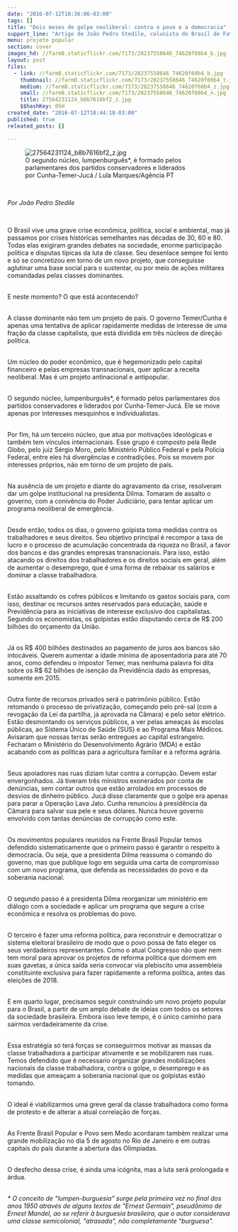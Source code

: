```yaml
---
date: "2016-07-12T18:36:06-03:00"
tags: []
title: "Dois meses de golpe neoliberal: contra o povo e a democracia"
support_line: "Artigo de João Pedro Stedile, colunista do Brasil de Fato, analisa a conjuntura nos dois meses de golpe sobre a democracia."
menu: projeto popular
section: cover
images_hd: //farm8.staticflickr.com/7173/28237558646_74620f60b4_b.jpg
layout: post
files:
  - link: //farm8.staticflickr.com/7173/28237558646_74620f60b4_b.jpg
    thumbnail: //farm8.staticflickr.com/7173/28237558646_74620f60b4_t.jpg
    medium: //farm8.staticflickr.com/7173/28237558646_74620f60b4_z.jpg
    small: //farm8.staticflickr.com/7173/28237558646_74620f60b4_n.jpg
    title: 27564231124_b8b7616bf2_z.jpg
    $$hashKey: 05H
created_date: "2016-07-12T18:44:18-03:00"
published: true
releated_posts: []

---
```

<figure class="image"><img alt="27564231124_b8b7616bf2_z.jpg" src="//farm8.staticflickr.com/7173/28237558646_74620f60b4_b.jpg" />
<figcaption>O segundo n&uacute;cleo, lumpenburgu&ecirc;s*, &eacute; formado pelos parlamentares dos partidos conservadores e liderados por&nbsp;Cunha-Temer-Juc&aacute; / Lula Marques/Ag&ecirc;ncia PT</figcaption>
</figure>

<p>&nbsp;</p>

<p><em>Por Jo&atilde;o Pedro Stedile</em></p>

<p>&nbsp;</p>

<p>O Brasil vive uma grave crise econ&ocirc;mica, pol&iacute;tica, social e ambiental, mas j&aacute; passamos por crises hist&oacute;ricas semelhantes nas d&eacute;cadas de 30, 60 e 80. Todas elas exigiram grandes debates na sociedade, enorme participa&ccedil;&atilde;o pol&iacute;tica e disputas t&iacute;picas da luta de classe. Seu desenlace sempre foi lento e s&oacute; se concretizou em torno de um novo projeto, que conseguisse aglutinar uma base social para o sustentar, ou por meio de a&ccedil;&otilde;es militares comandadas pelas classes dominantes.</p>

<p><br />
E neste momento? O que est&aacute; acontecendo?</p>

<p><br />
A classe dominante n&atilde;o tem um projeto de pa&iacute;s. O governo Temer/Cunha &eacute; apenas uma tentativa de aplicar rapidamente medidas de interesse de uma fra&ccedil;&atilde;o da classe capitalista, que est&aacute; dividida em tr&ecirc;s n&uacute;cleos de dire&ccedil;&atilde;o pol&iacute;tica.</p>

<p><br />
Um n&uacute;cleo do poder econ&ocirc;mico, que &eacute; hegemonizado pelo capital financeiro e pelas empresas transnacionais, quer aplicar a receita neoliberal. Mas &eacute; um projeto antinacional e antipopular.</p>

<p><br />
O segundo n&uacute;cleo, lumpenburgu&ecirc;s*, &eacute; formado pelos parlamentares dos partidos conservadores e liderados por Cunha-Temer-Juc&aacute;. Ele se move apenas por interesses mesquinhos e individualistas.</p>

<p><br />
Por fim, h&aacute; um terceiro n&uacute;cleo, que atua por motiva&ccedil;&otilde;es ideol&oacute;gicas e tamb&eacute;m tem v&iacute;nculos internacionais. Esse grupo &eacute; composto pela Rede Globo, pelo juiz S&eacute;rgio Moro, pelo Minist&eacute;rio P&uacute;blico Federal e pela Pol&iacute;cia Federal, entre eles h&aacute; diverg&ecirc;ncias e contradi&ccedil;&otilde;es. Pois se movem por interesses pr&oacute;prios, n&atilde;o em torno de um projeto de pa&iacute;s.</p>

<p><br />
Na aus&ecirc;ncia de um projeto e diante do agravamento da crise, resolveram dar um golpe institucional na presidenta Dilma. Tomaram de assalto o governo, com a coniv&ecirc;ncia do Poder Judici&aacute;rio, para tentar aplicar um programa neoliberal de emerg&ecirc;ncia.</p>

<p><br />
Desde ent&atilde;o, todos os dias, o governo golpista toma medidas contra os trabalhadores e seus direitos. Seu objetivo principal &eacute; recompor a taxa de lucro e o processo de acumula&ccedil;&atilde;o concentrada da riqueza no Brasil, a favor dos bancos e das grandes empresas transnacionais. Para isso, est&atilde;o atacando os direitos dos trabalhadores e os direitos sociais em geral, al&eacute;m de aumentar o desemprego, que &eacute; uma forma de rebaixar os sal&aacute;rios e dominar a classe trabalhadora.</p>

<p><br />
Est&atilde;o assaltando os cofres p&uacute;blicos e limitando os gastos sociais para, com isso, destinar os recursos antes reservados para educa&ccedil;&atilde;o, sa&uacute;de e Previd&ecirc;ncia para as iniciativas de interesse exclusivo dos capitalistas. Segundo os economistas, os golpistas est&atilde;o disputando cerca de R$ 200 bilh&otilde;es do or&ccedil;amento da Uni&atilde;o.</p>

<p><br />
J&aacute; os R$ 400 bilh&otilde;es destinados ao pagamento de juros aos bancos s&atilde;o intoc&aacute;veis. Querem aumentar a idade m&iacute;nima de aposentadoria para at&eacute; 70 anos, como defendeu o impostor Temer, mas nenhuma palavra foi dita sobre os R$ 62 bilh&otilde;es de isen&ccedil;&atilde;o da Previd&ecirc;ncia dado &agrave;s empresas, somente em 2015.</p>

<p><br />
Outra fonte de recursos privados ser&aacute; o patrim&ocirc;nio p&uacute;blico. Est&atilde;o retomando o processo de privatiza&ccedil;&atilde;o, come&ccedil;ando pelo pr&eacute;-sal (com a revoga&ccedil;&atilde;o da Lei da partilha, j&aacute; aprovada na C&acirc;mara) e pelo setor el&eacute;trico. Est&atilde;o desmontando os servi&ccedil;os p&uacute;blicos, a ver pelas amea&ccedil;as &agrave;s escolas p&uacute;blicas, ao Sistema &Uacute;nico de Sa&uacute;de (SUS) e ao Programa Mais M&eacute;dicos. Avisaram que nossas terras ser&atilde;o entregues ao capital estrangeiro. Fecharam o Minist&eacute;rio do Desenvolvimento Agr&aacute;rio (MDA) e est&atilde;o acabando com as pol&iacute;ticas para a agricultura familiar e a reforma agr&aacute;ria.</p>

<p><br />
Seus apoiadores nas ruas diziam lutar contra a corrup&ccedil;&atilde;o. Devem estar envergonhados. J&aacute; tiveram tr&ecirc;s ministros exonerados por conta de den&uacute;ncias, sem contar outros que est&atilde;o arrolados em processos de desvios de dinheiro p&uacute;blico. Juc&aacute; disse claramente que o golpe era apenas para parar a Opera&ccedil;&atilde;o Lava Jato. Cunha renunciou &agrave; presid&ecirc;ncia da C&acirc;mara para salvar sua pele e seus d&oacute;lares. Nunca houve governo envolvido com tantas den&uacute;ncias de corrup&ccedil;&atilde;o como este.</p>

<p><br />
Os movimentos populares reunidos na Frente Brasil Popular temos defendido sistematicamente que o primeiro passo &eacute; garantir o respeito &agrave; democracia. Ou seja, que a presidenta Dilma reassuma o comando do governo, mas que publique logo em seguida uma carta de compromisso com um novo programa, que defenda as necessidades do povo e da soberania nacional.</p>

<p><br />
O segundo passo &eacute; a presidenta Dilma reorganizar um minist&eacute;rio em di&aacute;logo com a sociedade e aplicar um programa que segure a crise econ&ocirc;mica e resolva os problemas do povo.</p>

<p><br />
O terceiro &eacute; fazer uma reforma pol&iacute;tica, para reconstruir e democratizar o sistema eleitoral brasileiro de modo que o povo possa de fato eleger os seus verdadeiros representantes. Como o atual Congresso n&atilde;o quer nem tem moral para aprovar os projetos de reforma pol&iacute;tica que dormem em suas gavetas, a &uacute;nica sa&iacute;da seria convocar via plebiscito uma assembleia constituinte exclusiva para fazer rapidamente a reforma pol&iacute;tica, antes das elei&ccedil;&otilde;es de 2018.</p>

<p><br />
E em quarto lugar, precisamos seguir construindo um novo projeto popular para o Brasil, a partir de um amplo debate de ideias com todos os setores da sociedade brasileira. Embora isso leve tempo, &eacute; o &uacute;nico caminho para sairmos verdadeiramente da crise.</p>

<p><br />
Essa estrat&eacute;gia s&oacute; ter&aacute; for&ccedil;as se conseguirmos motivar as massas da classe trabalhadora a participar ativamente e se mobilizarem nas ruas. Temos defendido que &eacute; necessario organizar grandes mobiliza&ccedil;&otilde;es nacionais da classe trabalhadora, contra o golpe, o desemprego e as medidas que amea&ccedil;am a soberania nacional que os golpistas est&atilde;o tomando.</p>

<p><br />
O ideal &eacute; viabilizarmos uma greve geral da classe trabalhadora como forma de protesto e de alterar a atual correla&ccedil;&atilde;o de for&ccedil;as.&nbsp;&nbsp;</p>

<p><br />
As Frente Brasil Popular e Povo sem Medo acordaram tamb&eacute;m realizar uma grande mobiliza&ccedil;&atilde;o no dia 5 de agosto no Rio de Janeiro e em outras capitais do pa&iacute;s durante a abertura das Olimp&iacute;adas.</p>

<p><br />
O desfecho dessa crise, &eacute; ainda uma ic&oacute;gnita, mas a luta ser&aacute; prolongada e &aacute;rdua.</p>

<p><br />
<em>* O conceito de &quot;lumpen-burguesia&quot; surge pela primeira vez no final dos anos 1950 atrav&eacute;s de alguns textos de &quot;Ernest Germain&quot;, pseud&ocirc;nimo de Ernest Mandel, ao se referir &agrave; burguesia brasileira, que o autor considerava uma classe semicolonial, &quot;atrasada&quot;, n&atilde;o completamente &quot;burguesa&quot;.</em></p>
